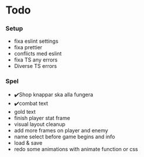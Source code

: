 # Todo

### Setup

- fixa eslint settings
- fixa prettier
- conflicts med eslint
- fixa TS any errors
- Diverse TS errors

### Spel

- ✔️Shop knappar ska alla fungera
- ✔️combat text
- gold text
- finish player stat frame
- visual layout cleanup
- add more frames on player and enemy
- name select before game begins and info
- load & save
- redo some animations with animate function or css
